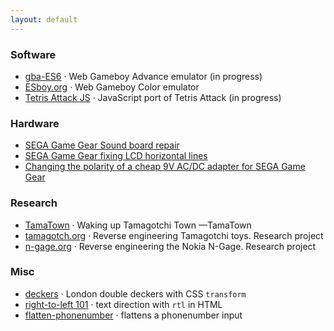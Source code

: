 ```yaml
---
layout: default
---
```


### Software

* [gba-ES6](http://loociano.github.io/gba-ES6/) · Web Gameboy Advance emulator (in progress)
* [ESboy.org](http://www.esboy.org) · Web Gameboy Color emulator
* [Tetris Attack JS](http://loociano.github.io/tetris-attack-ai/) · JavaScript port of Tetris Attack (in progress) 

### Hardware

* [SEGA Game Gear Sound board repair](https://imgur.com/a/5qy1zVO)
* [SEGA Game Gear fixing LCD horizontal lines](https://imgur.com/a/C0viddR)
* [Changing the polarity of a cheap 9V AC/DC adapter for SEGA Game Gear](https://imgur.com/a/HwOYssR)

### Research

* [TamaTown](http://tamagotch.org/tamatown) · Waking up Tamagotchi Town —TamaTown
* [tamagotch.org](http://tamagotch.org) · Reverse engineering Tamagotchi toys. Research project 
* [n-gage.org](http://n-gage.org) · Reverse engineering the Nokia N-Gage. Research project

### Misc

* [deckers](http://loociano.github.io/deckers) · London double deckers with CSS `transform`
* [right-to-left 101](http://loociano.github.io/right-to-left-html-101) · text direction with `rtl` in HTML
* [flatten-phonenumber](http://loociano.github.io/flatten-phonenumber/) · flattens a phonenumber input
